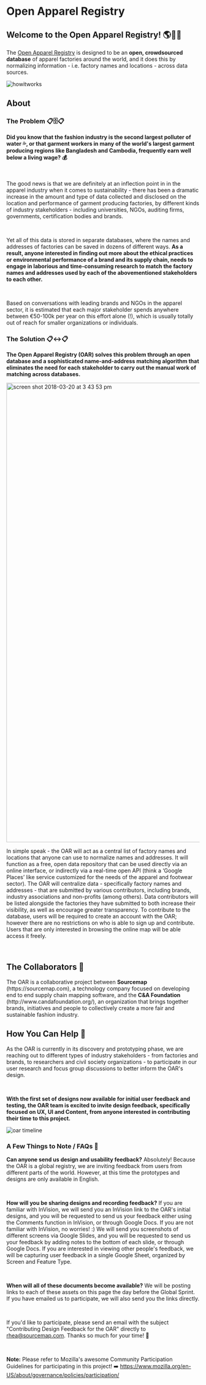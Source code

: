 <h1>Open Apparel Registry</h1>

<h2>Welcome to the Open Apparel Registry! 🌎👕🎉</h2>

The [Open Apparel Registry](https://openapprel.org) is designed to be an <b>open, crowdsourced database</b> of apparel factories around the world, and it does this by normalizing information - i.e. factory names and locations - across data sources.

![howitworks](https://user-images.githubusercontent.com/13699037/37334841-07d736e8-26d3-11e8-9677-a52a608088ae.jpg)

<h2>About</h2>

<h3>The Problem 📋🗄📋</h3> 

<b>Did you know that the fashion industry is the second largest polluter of water 💦, or that garment workers in many of the world's largest garment producing regions like Bangladesh and Cambodia, frequently earn well below a living wage? 💰</b>

<br>

The good news is that we are definitely at an inflection point in in the apparel industry when it comes to sustainability - there has been a dramatic increase in the amount and type of data collected and disclosed on the location and performance of garment producing factories, by different kinds of industry stakeholders - including universities, NGOs, auditing firms, governments, certification bodies and brands. 

<br>

Yet all of this data is stored in separate databases, where the names and addresses of factories can be saved in dozens of different ways. <b>As a result, anyone interested in finding out more about the ethical practices or environmental performance of a brand and its supply chain, needs to engage in laborious and time-consuming research to match the factory names and addresses used by each of the abovementioned stakeholders to each other. </b> 

<br>

Based on conversations with leading brands and NGOs in the apparel sector, it is estimated that each major stakeholder spends anywhere between €50-100k per year on this effort alone (!), which is usually totally out of reach for smaller organizations or individuals.

<h3>The Solution 📋↔️📋</h3> 

<b>The Open Apparel Registry (OAR) solves this problem through an open database and a sophisticated name-and-address matching algorithm that eliminates the need for each stakeholder to carry out the manual work of matching across databases. </b>

<img width="1196" alt="screen shot 2018-03-20 at 3 43 53 pm" src="https://user-images.githubusercontent.com/13699037/37648660-9895b36c-2c55-11e8-8e0f-88c46043d259.png">

In simple speak - the OAR will act as a central list of factory names and locations that anyone can use to normalize names and addresses. It will function as a free, open data repository that can be used directly via an online interface, or indirectly via a real-time open API (think a ‘Google Places’ like service customized for the needs of the apparel and footwear sector). The OAR will centralize data - specifically factory names and addresses - that are submitted by various contributors, including brands, industry associations and non-profits (among others). Data contributors will be listed alongside the factories they have submitted to both increase their visibility, as well as encourage greater transparency. To contribute to the database, users will be required to create an account with the OAR; however there are no restrictions on who is able to sign up and contribute. Users that are only interested in browsing the online map will be able access it freely. 

<br>

<h2>The Collaborators 🎈</h2>
The OAR is a collaborative project between <b>Sourcemap</b> (https://sourcemap.com), a technology company focused on developing end to end supply chain mapping software, and the <b>C&A Foundation</b> (http://www.candafoundation.org/), an organization that brings together brands, initiatives and people to collectively create a more fair and sustainable fashion industry.


<br>


<h2>How You Can Help 💬</h2> 

As the OAR is currently in its discovery and prototyping phase, we are reaching out to different types of industry stakeholders - from factories and brands, to researchers and civil society organizations - to participate in our user research and focus group discussions to better inform the OAR's design.

<br>

<b>With the first set of designs now available for initial user feedback and testing, the OAR team is excited to invite design feedback, specifically focused on UX, UI and Content, from anyone interested in contributing their time to this project.</b>


![oar timeline](https://user-images.githubusercontent.com/13699037/38849729-4c8de6ec-422b-11e8-87d4-cbb02afe04c7.jpg)


<h3>A Few Things to Note / FAQs 📝</h3>

<b>Can anyone send us design and usability feedback?</b>
Absolutely! Because the OAR is a global registry, we are inviting feedback from users from different parts of the world. However, at this time the prototypes and designs are only available in English. 

<br>

<b>How will you be sharing designs and recording feedback?</b>
If you are familiar with InVision, we will send you an InVision link to the OAR's initial designs, and you will be requested to send us your feedback either using the Comments function in InVision, or through Google Docs.
If you are not familiar with InVision, no worries! :) We will send you screenshots of different screens via Google Slides, and you will be requested to send us your feedback by adding notes to the bottom of each slide, or through Google Docs.
If you are interested in viewing other people's feedback, we will be capturing user feedback in a single Google Sheet, organized by Screen and Feature Type.

<br>

<b>When will all of these documents become available?</b>
We will be posting links to each of these assets on this page the day before the Global Sprint. If you have emailed us to participate, we will also send you the links directly. 
  
 <br>

If you'd like to participate, please send an email with the subject "Contributing Design Feedback for the OAR" directly to  <rhea@sourcemap.com>. Thanks so much for your time! 💛 

<br>

<b>Note:</b> Please refer to Mozilla's awesome Community Participation Guidelines for participating in this project! ➡️ https://www.mozilla.org/en-US/about/governance/policies/participation/
